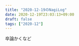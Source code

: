 ```yaml
---
title: "2020-12-19のNagiLog"
date: 2020-12-19T23:03:13+09:00
draft: false
tags: ["2020-12"]
---
```


卒論かくなど